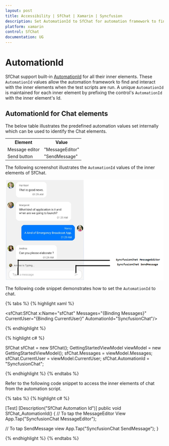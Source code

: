 ```yaml
---
layout: post
title: Accessibility | SfChat | Xamarin | Syncfusion
description: Set AutomationId to SfChat for automation framework to find and interact with control inner elements.
platform: xamarin
control: SfChat
documentation: UG
---
```


# AutomationId

SfChat support built-in [AutomationId](https://docs.microsoft.com/en-gb/dotnet/api/xamarin.forms.element.automationid?view=xamarin-forms#Xamarin_Forms_Element_AutomationId) for all their inner elements. These `AutomationId` values allow the automation framework to find and interact with the inner elements when the test scripts are run. A unique `AutomationId` is maintained for each inner element by prefixing the control's `AutomationId` with the inner element's Id.

## AutomationId for Chat elements

The below table illustrates the predefined automation values set internally which can be used to identify the Chat elements.

<table>
<tr>
<th>Element</th>
<th>Value</th>
</tr>
<tr>
<td>Message editor</td>
<td>"MessageEditor"</td>
</tr>
<tr>
<td>Send button</td>
<td>"SendMessage"</td>
</tr>
</table>

The following screenshot illustrates the `AutomationId` values of the inner elements of SfChat.

![Automation Id format for Chat inner element](SfChat_images/ChatAutomationID.png)

The following code snippet demonstrates how to set the `AutomationId` to chat.

{% tabs %}
{% highlight xaml %}

 <sfChat:SfChat x:Name="sfChat"
                Messages="{Binding Messages}"
                CurrentUser="{Binding CurrentUser}" 
                AutomationId="SyncfusionChat"/>

{% endhighlight %}

{% highlight c# %}

SfChat sfChat = new SfChat();
GettingStartedViewModel viewModel = new GettingStartedViewModel();
sfChat.Messages = viewModel.Messages;
sfChat.CurrentUser = viewModel.CurrentUser;
sfChat.AutomationId = "SyncfusionChat";

{% endhighlight %}
{% endtabs %}

Refer to the following code snippet to access the inner elements of chat from the automation script.

{% tabs %}
{% highlight c# %}

[Test]
[Description("SfChat Automation Id")]
public void SfChat_AutomationId()
{
   // To tap the MessageEditor View
   App.Tap("SyncfusionChat MessageEditor");

   // To tap SendMessage view 
   App.Tap("SyncfusionChat SendMessage");
}

{% endhighlight %}
{% endtabs %}